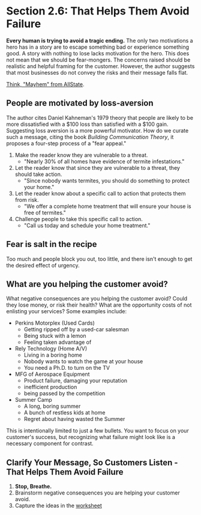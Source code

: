 # Section 2.6: That Helps Them Avoid Failure

**Every human is trying to avoid a tragic ending.**  The only two motivations a hero has in a story are to escape something bad or experience something good. A story with nothing to lose lacks motivation for the hero.  This does not mean that we should be fear-mongers.  The concerns raised should be realistic and helpful framing for the customer.  However, the author suggests that most businesses do not convey the risks and their message falls flat.

[Think, "Mayhem" from AllState](https://www.youtube.com/playlist?list=PLuJ9jidSCLvDzt6Kto_RSUIWzlKi3V3oI).

## People are motivated by loss-aversion

The author cites Daniel Kahneman's 1979 theory that people are likely to be more dissatisfied with a $100 loss than satisfied with a $100 gain.  Suggesting loss aversion is a more powerful motivator. How do we curate such a message, citing the book _Building Communication Theory_, it proposes a four-step process of a "fear appeal."

1. Make the reader know they are vulnerable to a threat.
    - "Nearly 30% of all homes have evidence of termite infestations."
2. Let the reader know that since they are vulnerable to a threat, they should take action.
    - "Since nobody wants termites, you should do something to protect your home."
3. Let the reader know about a specific call to action that protects them from risk.
    - "We offer a complete home treatment that will ensure your house is free of termites."
4. Challenge people to take this specific call to action.
    - "Call us today and schedule your home treatment."

## Fear is salt in the recipe

Too much and people block you out, too little, and there isn't enough to get the desired effect of urgency.

## What are you helping the customer avoid?

What negative consequences are you helping the customer avoid?  Could they lose money, or risk their health?  What are the opportunity costs of not enlisting your services?  Some examples include:
  
- Perkins Motorplex (Used Cards)
  - Getting ripped off by a used-car salesman
  - Being stuck with a lemon
  - Feeling taken advantage of
- Rely Technology (Home A/V)
  - Living in a boring home
  - Nobody wants to watch the game at your house
  - You need a Ph.D. to turn on the TV
- MFG of Aerospace Equipment
  - Product failure, damaging your reputation
  - inefficient production
  - being passed by the competition
- Summer Camp
  - A long, boring summer
  - A bunch of restless kids at home
  - Regret about having wasted the Summer

This is intentionally limited to just a few bullets. You want to focus on your customer's success, but recognizing what failure might look like is a necessary component for contrast.

## Clarify Your Message, So Customers Listen - That Helps Them Avoid Failure

1. **Stop, Breathe.**
2. Brainstorm negative consequences you are helping your customer avoid.
3. Capture the ideas in the [worksheet](./building-a-storybrand-worksheet.pdf)

